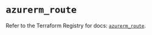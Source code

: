 # `azurerm_route`

Refer to the Terraform Registry for docs: [`azurerm_route`](https://registry.terraform.io/providers/hashicorp/azurerm/3.99.0/docs/resources/route).

